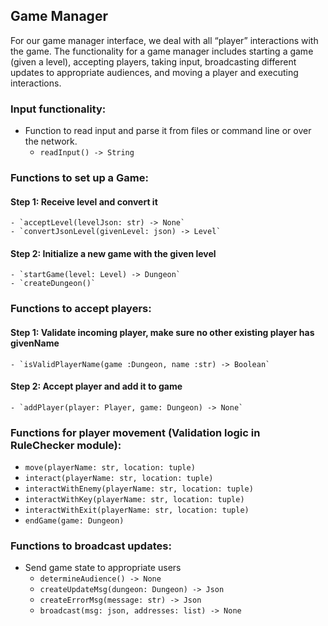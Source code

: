 ## Game Manager

For our game manager interface, we deal with all “player” interactions with the game. The functionality for a game manager includes starting a game (given a level), accepting players, taking input, broadcasting different updates to appropriate audiences, and moving a player and executing interactions. 

### Input functionality:
- Function to read input and parse it from files or command line or over the network.
  - `readInput() -> String`

### Functions to set up a Game:
  #### Step 1: Receive level and convert it
    - `acceptLevel(levelJson: str) -> None`
    - `convertJsonLevel(givenLevel: json) -> Level`
  #### Step 2: Initialize a new game with the given level
    - `startGame(level: Level) -> Dungeon`
    - `createDungeon()`

### Functions to accept players:
  #### Step 1: Validate incoming player, make sure no other existing player has givenName
    - `isValidPlayerName(game :Dungeon, name :str) -> Boolean`
  #### Step 2: Accept player and add it to game
    - `addPlayer(player: Player, game: Dungeon) -> None`

### Functions for player movement (Validation logic in RuleChecker module):
  - `move(playerName: str, location: tuple)`
  - `interact(playerName: str, location: tuple)`
  - `interactWithEnemy(playerName: str, location: tuple)`
  - `interactWithKey(playerName: str, location: tuple)`
  - `interactWithExit(playerName: str, location: tuple)`
  - `endGame(game: Dungeon)`

### Functions to broadcast updates:
- Send game state to appropriate users
  - `determineAudience() -> None`
  - `createUpdateMsg(dungeon: Dungeon) -> Json`
  - `createErrorMsg(message: str) -> Json`
  - `broadcast(msg: json, addresses: list) -> None`

